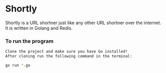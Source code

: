 # Shortly

Shortly is a URL shortner just like any other URL shortner over the internet. It is written in Golang and Redis.

### To run the program

  ```bash
  Clone the project and make sure you have Go installed!
  After cloning run the following command in the terminal:

  go run *.go
  ```


